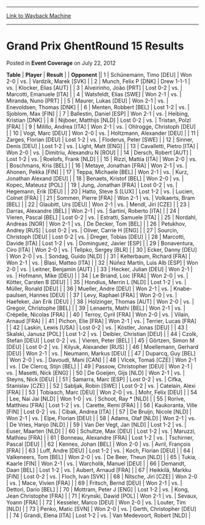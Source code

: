 
---
[Link to Wayback Machine](https://web.archive.org/web/20200809210027/https://magic.wizards.com/en/articles/archive/event-coverage/grand-prix-ghentround-15-results-2012-07-22)

[_metadata_:description]:- "TablePlayerResult"
[_metadata_:generator]:- "Drupal 7 (http://drupal.org)"
[_metadata_:node]:- "454916"
[_metadata_:publish_date]:- "2012-07-22"
[_metadata_:source]:- "div-main-content"
[_metadata_:title]:- "Grand Prix GhentRound 15 Results"
[_metadata_:wayback_capture_timestamp]:- "2020-08-09 21:00:27"
[_metadata_:wayback_raw_url]:- "https://web.archive.org/web/20200809210027id_/https://magic.wizards.com/en/articles/archive/event-coverage/grand-prix-ghentround-15-results-2012-07-22"
[_metadata_:wayback_url]:- "https://magic.wizards.com/en/articles/archive/event-coverage/grand-prix-ghentround-15-results-2012-07-22"
---


Grand Prix GhentRound 15 Results
================================



 Posted in **Event Coverage**
 on July 22, 2012 












 **Table** | **Player** | **Result** |  | **Opponent** ||  1 | Schünemann, Timo [DEU] | Won 2-0 | vs. | Vardzik, Marek [SVK] |
|  2 | Munch, Felix P [DNK] | Drew 1-1-1 | vs. | Klocker, Elias [AUT] |
|  3 | Alveirinho, João [PRT] | Lost 0-2 | vs. | Marcotti, Emanuele [ITA] |
|  4 | Watsfeldt, Elias [SWE] | Won 2-1 | vs. | Miranda, Nuno [PRT] |
|  5 | Maurer, Lukas [DEU] | Won 2-1 | vs. | Enevoldsen, Thomas [DNK] |
|  6 | Menten, Robbert [BEL] | Lost 1-2 | vs. | Sjoblom, Max [FIN] |
|  7 | Ballestin, Daniel [ESP] | Won 2-1 | vs. | Heibing, Kristian [DNK] |
|  8 | Nijboer, Matthijs [NLD] | Lost 0-2 | vs. | Tristan, Polzl [FRA] |
|  9 | Milillo, Andrea [ITA] | Won 2-1 | vs. | Ohlrogge, Christoph [DEU] |
|  10 | Vogt, Marc [DEU] | Won 2-0 | vs. | Holtzmann, Alexander [DEU] |
|  11 | Zarges, Florian [DEU] | Lost 1-2 | vs. | Floderus, Peter [SWE] |
|  12 | Sinner, Denis [DEU] | Lost 1-2 | vs. | Light, Matt [ENG] |
|  13 | Cavalletti, Pietro [ITA] | Won 2-0 | vs. | Dimitriu, Alexandru N [ROU] |
|  14 | Dersch, Robert [AUT] | Lost 1-2 | vs. | Roelofs, Frank [NLD] |
|  15 | Rizzi, Mattia [ITA] | Won 2-0 | vs. | Boschmans, Kris [BEL] |
|  16 | Metaye, Jonathan [FRA] | Won 2-1 | vs. | Ahonen, Pekka [FIN] |
|  17 | Teppa, Michaele [BEL] | Won 2-1 | vs. | Kurz, Jonathan Alexand [DEU] |
|  18 | Benaets, Kristof [BEL] | Won 2-0 | vs. | Kopec, Mateusz [POL] |
|  19 | Jung, Jonathan [FRA] | Lost 0-2 | vs. | Hegemann, Erik [DEU] |
|  20 | Hatto, Steve S [LUX] | Lost 1-2 | vs. | Lucien, Colnet [FRA] |
|  21 | Sommen, Pierre [FRA] | Won 2-1 | vs. | Volkaerts, Bram [BEL] |
|  22 | Glaubitt, Urs [DEU] | Won 2-1 | vs. | Mendl, Jiri [CZE] |
|  23 | Darras, Alexandre [BEL] | Won 2-1 | vs. | Sartini, Roberto [ITA] |
|  24 | Vieren, Pascal [BEL] | Lost 0-2 | vs. | Estratti, Samuele [ITA] |
|  25 | Nordahl, Andreas [NOR] | Won 2-1 | vs. | De Decker, Tom [BEL] |
|  26 | Petukhov, Andrey [RUS] | Lost 0-2 | vs. | Oliver, Carrie H [ENG] |
|  27 | Sourcin, Christoph [DEU] | Lost 0-2 | vs. | Dreger, Tobias [DEU] |
|  28 | Marcotti, Davide [ITA] | Lost 1-2 | vs. | Dominguez, Javier [ESP] |
|  29 | Bonaventura, Ciro [ITA] | Won 2-0 | vs. | Telipko, Sergey [BLR] |
|  30 | Ecker, Danny [DEU] | Won 2-0 | vs. | Sondag, Guido [NLD] |
|  31 | Kelterbaum, Richard [FRA] | Won 2-1 | vs. | Blasi, Matteo [ITA] |
|  32 | Núñez Martín, Luis Alb [ESP] | Won 2-0 | vs. | Leitner, Benjamin [AUT] |
|  33 | Hecker, Julian [DEU] | Won 2-1 | vs. | Hofmann, Mike [DEU] |
|  34 | Le Briand, Loic [FRA] | Won 2-0 | vs. | Kötter, Carsten B [DEU] |
|  35 | Hondius, Merrin L [NLD] | Lost 1-2 | vs. | Müller, Ronald [DEU] |
|  36 | Mueller, Andre [DEU] | Won 2-1 | vs. | Knabe-paulsen, Hannes [DEU] |
|  37 | Levy, Raphael [FRA] | Won 2-0 | vs. | Haefeker, Jan Erik [DEU] |
|  38 | Holzinger, Thomas [AUT] | Won 2-0 | vs. | Gregoir, Christophe [BEL] |
|  39 | Lenaerts, Mathi [BEL] | Won 2-1 | vs. | Crépelle, Nicolas [FRA] |
|  40 | Terroy, Cyril [FRA] | Won 2-0 | vs. | Vilain, Arnaud [FRA] |
|  41 | Pichon, Elie [FRA] | Won 2-1 | vs. | Terrier, Lucas [FRA] |
|  42 | Laskin, Lewis [USA] | Lost 0-2 | vs. | Köstler, Jonas [DEU] |
|  43 | Skalski, Janusz [POL] | Lost 1-2 | vs. | Deibler, Christian [DEU] |
|  44 | Czolk, Stefan [DEU] | Lost 0-2 | vs. | Vieren, Peter [BEL] |
|  45 | Görtzen, Simon M [DEU] | Lost 0-2 | vs. | Kilyuk, Alexander [RUS] |
|  46 | Moellemann, Gerhard [DEU] | Won 2-1 | vs. | Neumann, Markus [DEU] |
|  47 | Duparcq, Guy [BEL] | Won 2-0 | vs. | Davoudi, Mani [CAN] |
|  48 | Vlcek, Tomaš [CZE] | Won 2-1 | vs. | De Clercq, Stijn [BEL] |
|  49 | Passow, Christopher [DEU] | Won 2-1 | vs. | Masetti, Nick [ENG] |
|  50 | De Goeijen, Gijs [NLD] | Won 2-1 | vs. | Steyns, Nick [DEU] |
|  51 | Samarra, Marc [ESP] | Lost 0-2 | vs. | Cifka, Stanislav [CZE] |
|  52 | Sabljak, Robin [SWE] | Lost 0-2 | vs. | Catelain, Alexi [FRA] |
|  53 | Tobiasch, Marc [DEU] | Won 2-0 | vs. | Mohr, Felix [DEU] |
|  54 | Lee, Nai Jai [NLD] | Won 1-0 | vs. | Schoot, Ray \* [NLD] |
|  55 | Rorive, Matthieu [FRA] | Lost 1-2 | vs. | Carette, Remi [FRA] |
|  56 | Kaukoranta, Ville [FIN] | Lost 0-2 | vs. | Cibak, Andrea [ITA] |
|  57 | De Bruijn, Nicole [NLD] | Won 2-1 | vs. | Elpe, Florian [DEU] |
|  58 | Adams, Olaf [NLD] | Won 2-1 | vs. | De Vries, Hanjo [NLD] |
|  59 | Van Der Vegt, Jan [NLD] | Lost 1-2 | vs. | Euser, Maarten [NLD] |
|  60 | Schultze, Max [DEU] | Lost 1-2 | vs. | Maruzzi, Mathieu [FRA] |
|  61 | Bonneau, Alexandre [FRA] | Lost 1-2 | vs. | Tschirner, Pascal [DEU] |
|  62 | Kennes, Johan [BEL] | Won 2-0 | vs. | Avril, François [FRA] |
|  63 | Luff, Andre [DEU] | Lost 1-2 | vs. | Koch, Florian [DEU] |
|  64 | Valkeneers, Tom [BEL] | Won 2-0 | vs. | De Beer, Theun [NLD] |
|  65 | Tukia, Kaarle [FIN] | Won 2-1 | vs. | Warcholik, Manuel [DEU] |
|  66 | Demandt, Daan [BEL] | Lost 1-2 | vs. | Aubert, Arnaud [FRA] |
|  67 | Heikkilä, Markku [FIN] | Lost 0-2 | vs. | Floch, Ivan [SVK] |
|  68 | Nitsche, Jiri [CZE] | Won 2-0 | vs. | Mace, Vivien [FRA] |
|  69 | Fritsch, Bernd [DEU] | Won 2-1 | vs. | Dettori, Dario [BEL] |
|  70 | Mottram, Peter J [ENG] | Lost 1-2 | vs. | Kong, Jean Christophe [FRA] |
|  71 | Krynski, Dawid [POL] | Won 2-1 | vs. | Sevaux, Yoann [FRA] |
|  72 | Kesseler, Marco [DEU] | Won 2-0 | vs. | Louter, Tim [NLD] |
|  73 | Penko, Matic [SVN] | Won 2-0 | vs. | Gerth, Christopher [DEU] |
|  74 | Grandi, Elena [ITA] | Lost 1-2 | vs. | Van Medevoort, Robert [NLD] |







